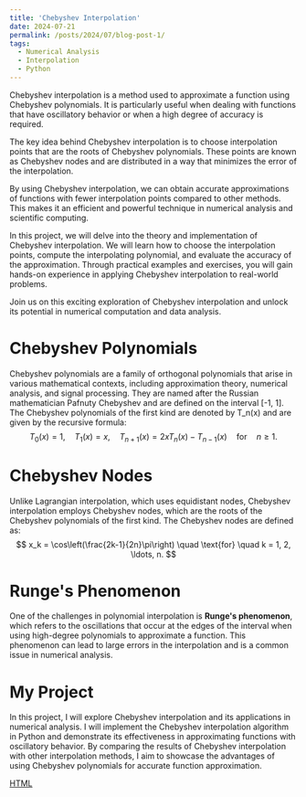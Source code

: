 ```yaml
---
title: 'Chebyshev Interpolation'
date: 2024-07-21
permalink: /posts/2024/07/blog-post-1/
tags:
  - Numerical Analysis
  - Interpolation
  - Python
---
```


Chebyshev interpolation is a method used to approximate a function using Chebyshev polynomials. It is particularly useful when dealing with functions that have oscillatory behavior or when a high degree of accuracy is required.

The key idea behind Chebyshev interpolation is to choose interpolation points that are the roots of Chebyshev polynomials. These points are known as Chebyshev nodes and are distributed in a way that minimizes the error of the interpolation.

By using Chebyshev interpolation, we can obtain accurate approximations of functions with fewer interpolation points compared to other methods. This makes it an efficient and powerful technique in numerical analysis and scientific computing.

In this project, we will delve into the theory and implementation of Chebyshev interpolation. We will learn how to choose the interpolation points, compute the interpolating polynomial, and evaluate the accuracy of the approximation. Through practical examples and exercises, you will gain hands-on experience in applying Chebyshev interpolation to real-world problems.

Join us on this exciting exploration of Chebyshev interpolation and unlock its potential in numerical computation and data analysis.


Chebyshev Polynomials
======
Chebyshev polynomials are a family of orthogonal polynomials that arise in various mathematical contexts, including approximation theory, numerical analysis, and signal processing. They are named after the Russian mathematician Pafnuty Chebyshev and are defined on the interval [-1, 1]. The Chebyshev polynomials of the first kind are denoted by T_n(x) and are given by the recursive formula:
$$
T_0(x) = 1, \quad T_1(x) = x, \quad T_{n+1}(x) = 2xT_n(x) - T_{n-1}(x) \quad \text{for} \quad n \geq 1.
$$

Chebyshev Nodes
======
Unlike Lagrangian interpolation, which uses equidistant nodes, Chebyshev interpolation employs Chebyshev nodes, which are the roots of the Chebyshev polynomials of the first kind. The Chebyshev nodes are defined as:
$$
x_k = \cos\left(\frac{2k-1}{2n}\pi\right) \quad \text{for} \quad k = 1, 2, \ldots, n.
$$

Runge's Phenomenon
======
One of the challenges in polynomial interpolation is **Runge's phenomenon**, which refers to the oscillations that occur at the edges of the interval when using high-degree polynomials to approximate a function. This phenomenon can lead to large errors in the interpolation and is a common issue in numerical analysis.

My Project
======
In this project, I will explore Chebyshev interpolation and its applications in numerical analysis. I will implement the Chebyshev interpolation algorithm in Python and demonstrate its effectiveness in approximating functions with oscillatory behavior. By comparing the results of Chebyshev interpolation with other interpolation methods, I aim to showcase the advantages of using Chebyshev polynomials for accurate function approximation.

[HTML](https://skckenneth.github.io/ScienceProject/Interpolation/Chebyshev.html)
